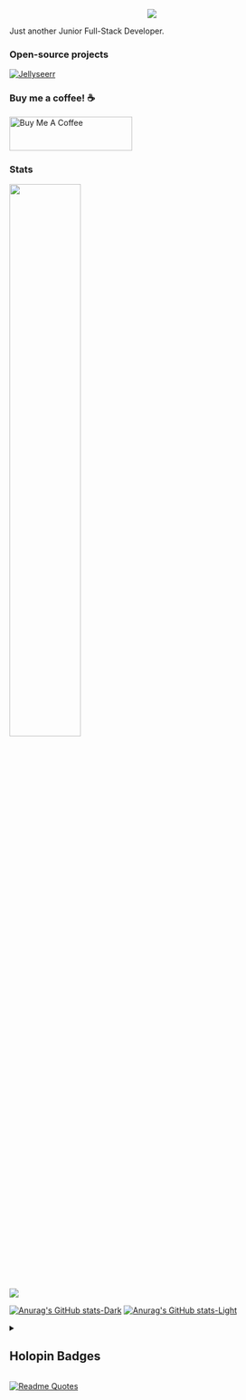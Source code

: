 

<p align="center">
    <img src="https://readme-typing-svg.demolab.com/?lines=Fallenbagel;Junior%20Full-Stack%20Developer;Learning%20Enthusiast;Maldivian%20🇲🇻;&font=Fira%20Code&center=true&width=440&height=45&color=f75c7e&vCenter=true&pause=1000&size=22" /></a>
</p>

Just another Junior Full-Stack Developer.


### Open-source projects
 [![Jellyseerr](https://github-readme-stats.vercel.app/api/pin/?username=Fallenbagel&repo=jellyseerr)](https://github.com/Fallenbagel/jellyseerr)


### Buy me a coffee! ☕
<a href="https://www.buymeacoffee.com/fallen.bagel" target="_blank"><img src="https://cdn.buymeacoffee.com/buttons/v2/default-yellow.png" alt="Buy Me A Coffee" height="60px" width="217px" ></a>


### Stats
<p>
  <img height="50%" width="auto" src ="https://github-readme-stats.vercel.app/api/top-langs/?username=fallenbagel&layout=compact&hide_border=true&theme=darcula&bg_color=00000000&langs_count=6"><br/>
  <img src ="https://github-readme-streak-stats.herokuapp.com?user=fallenbagel&theme=darcula&hide_border=true&background=FFFFFF00">
  <br>
</p>

[![Anurag's GitHub stats-Dark](https://github-readme-stats.vercel.app/api?username=Fallenbagel&show_icons=true&theme=material-palenight#gh-dark-mode-only)](https://github.com/anuraghazra/github-readme-stats#gh-dark-mode-only)
[![Anurag's GitHub stats-Light](https://github-readme-stats.vercel.app/api?username=Fallenbagel&show_icons=true&theme=default#gh-light-mode-only)](https://github.com/anuraghazra/github-readme-stats#gh-light-mode-only)

<details> 
  <summary><h2>Holopin Badges</h2></summary>

  [![An image of @fallenbagel's Holopin badges, which is a link to view their full Holopin profile](https://holopin.me/fallenbagel)](https://holopin.io/@fallenbagel)
</details>

[![Readme Quotes](https://quotes-github-readme.vercel.app/api?type=horizontal&theme=dracula&quote=%20console.log%28'Error%3A%20User%20brain%20not%20found!'%29.%20
)](https://github.com/piyushsuthar/github-readme-quotes)

